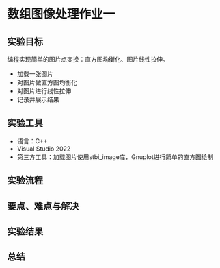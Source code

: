 # 数组图像处理作业一
## 实验目标
编程实现简单的图片点变换：直方图均衡化、图片线性拉伸。
+ 加载一张图片
+ 对图片做直方图均衡化
+ 对图片进行线性拉伸
+ 记录并展示结果

## 实验工具
+ 语言：C++
+ Visual Studio 2022
+ 第三方工具：加载图片使用stbi_image库，Gnuplot进行简单的直方图绘制

## 实验流程


## 要点、难点与解决

## 实验结果

## 总结
